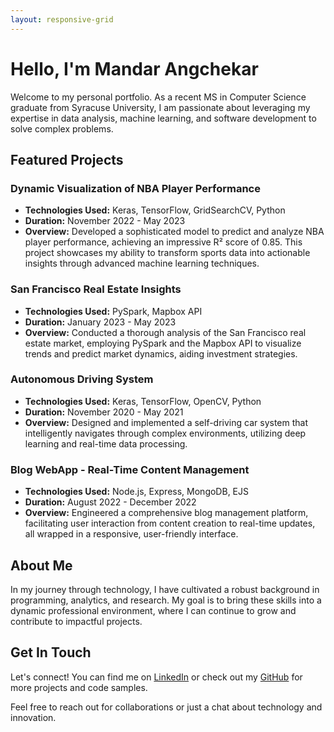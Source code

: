 ```yaml
---
layout: responsive-grid
---
```


# Hello, I'm Mandar Angchekar

Welcome to my personal portfolio. As a recent MS in Computer Science graduate from Syracuse University, I am passionate about leveraging my expertise in data analysis, machine learning, and software development to solve complex problems.

## Featured Projects

### Dynamic Visualization of NBA Player Performance
- **Technologies Used:** Keras, TensorFlow, GridSearchCV, Python
- **Duration:** November 2022 - May 2023
- **Overview:** Developed a sophisticated model to predict and analyze NBA player performance, achieving an impressive R² score of 0.85. This project showcases my ability to transform sports data into actionable insights through advanced machine learning techniques.

### San Francisco Real Estate Insights
- **Technologies Used:** PySpark, Mapbox API
- **Duration:** January 2023 - May 2023
- **Overview:** Conducted a thorough analysis of the San Francisco real estate market, employing PySpark and the Mapbox API to visualize trends and predict market dynamics, aiding investment strategies.

### Autonomous Driving System
- **Technologies Used:** Keras, TensorFlow, OpenCV, Python
- **Duration:** November 2020 - May 2021
- **Overview:** Designed and implemented a self-driving car system that intelligently navigates through complex environments, utilizing deep learning and real-time data processing.

### Blog WebApp - Real-Time Content Management
- **Technologies Used:** Node.js, Express, MongoDB, EJS
- **Duration:** August 2022 - December 2022
- **Overview:** Engineered a comprehensive blog management platform, facilitating user interaction from content creation to real-time updates, all wrapped in a responsive, user-friendly interface.

## About Me
In my journey through technology, I have cultivated a robust background in programming, analytics, and research. My goal is to bring these skills into a dynamic professional environment, where I can continue to grow and contribute to impactful projects.

## Get In Touch
Let's connect! You can find me on [LinkedIn](https://www.linkedin.com/in/mandar-angchekar-4220641a7/) or check out my [GitHub](https://github.com/mandarangchekar) for more projects and code samples.

Feel free to reach out for collaborations or just a chat about technology and innovation.
